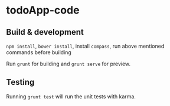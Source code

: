 # todoApp-code

## Build & development

`npm install`, `bower install`, install `compass`,
run above mentioned commands before building

Run `grunt` for building and `grunt serve` for preview.

## Testing

Running `grunt test` will run the unit tests with karma.
